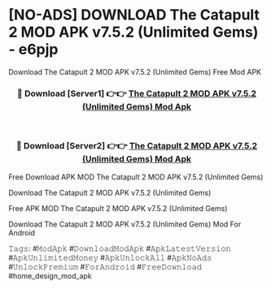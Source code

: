 # [NO-ADS] DOWNLOAD The Catapult 2 MOD APK v7.5.2 (Unlimited Gems) - e6pjp
Download The Catapult 2 MOD APK v7.5.2 (Unlimited Gems) Free Mod APK

<div align="center">
<h3>🔴 Download [Server1] 👉👉 <a href="https://apk-comot.site?title=The_Catapult_2_MOD_APK_v7.5.2_(Unlimited_Gems)">The Catapult 2 MOD APK v7.5.2 (Unlimited Gems) Mod Apk</a></h3><br>

<h3>🔴 Download [Server2] 👉👉 <a href="https://apk-comot.site?title=The_Catapult_2_MOD_APK_v7.5.2_(Unlimited_Gems)">The Catapult 2 MOD APK v7.5.2 (Unlimited Gems) Mod Apk</a></h3>
</div>


Free Download APK MOD The Catapult 2 MOD APK v7.5.2 (Unlimited Gems)

Download The Catapult 2 MOD APK v7.5.2 (Unlimited Gems) 

Free APK MOD The Catapult 2 MOD APK v7.5.2 (Unlimited Gems) 

Download The Catapult 2 MOD APK v7.5.2 (Unlimited Gems) Mod For Android

𝚃𝚊𝚐𝚜: #𝙼𝚘𝚍𝙰𝚙𝚔 #𝙳𝚘𝚠𝚗𝚕𝚘𝚊𝚍𝙼𝚘𝚍𝙰𝚙𝚔 #𝙰𝚙𝚔𝙻𝚊𝚝𝚎𝚜𝚝𝚅𝚎𝚛𝚜𝚒𝚘𝚗 #𝙰𝚙𝚔𝚄𝚗𝚕𝚒𝚖𝚒𝚝𝚎𝚍𝙼𝚘𝚗𝚎𝚢 #𝙰𝚙𝚔𝚄𝚗𝚕𝚘𝚌𝚔𝙰𝚕𝚕 #𝙰𝚙𝚔𝙽𝚘𝙰𝚍𝚜 #𝚄𝚗𝚕𝚘𝚌𝚔𝙿𝚛𝚎𝚖𝚒𝚞𝚖 #𝙵𝚘𝚛𝙰𝚗𝚍𝚛𝚘𝚒𝚍 #𝙵𝚛𝚎𝚎𝙳𝚘𝚠𝚗𝚕𝚘𝚊𝚍 #home_design_mod_apk